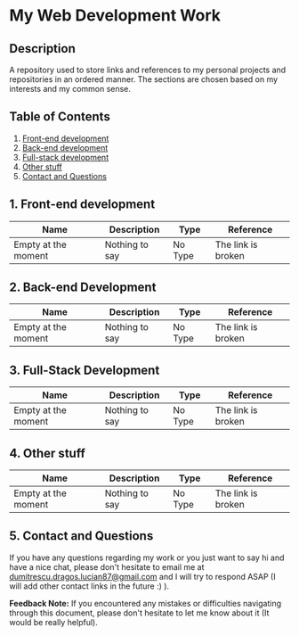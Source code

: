 # My Web Development Work
## Description
A repository used to store links and references to my personal projects and repositories in an ordered manner.
The sections are chosen based on my interests and my common sense.
## Table of Contents

1. [Front-end development](#front-dev)
2. [Back-end development](#back-dev)
3. [Full-stack development](#fullstack-dev)
4. [Other stuff](#other-stuff)
5. [Contact and Questions](#contact)

## <a name = "front-dev"></a> 1. Front-end development

| Name | Description | Type | Reference |
| --- | --- | --- | --- |
|  Empty at the moment  |  Nothing to say  |  No Type | The link is broken  |
## <a name = "back-dev"></a> 2. Back-end Development

| Name | Description | Type | Reference |
| --- | --- | --- | --- |
|  Empty at the moment  |  Nothing to say  |  No Type | The link is broken  |

## <a name = "fullstack-dev"></a> 3. Full-Stack Development

| Name | Description | Type | Reference |
| --- | --- | --- | --- |
|  Empty at the moment  |  Nothing to say  |  No Type | The link is broken  |

## <a name = "other-stuff"></a> 4. Other stuff

| Name | Description | Type | Reference |
| --- | --- | --- | --- |
|  Empty at the moment  |  Nothing to say  |  No Type | The link is broken  |

## <a name="feedback"></a>5. Contact and Questions
If you have any questions regarding my work or you just want to say hi and have a nice chat, please don't hesitate to email me at dumitrescu.dragos.lucian87@gmail.com and I will try to respond ASAP (I will add other contact links in the future :) ).

**Feedback Note:** If you encountered any mistakes or difficulties navigating through this document, please don't hesitate to let me know about it (It would be really helpful).


